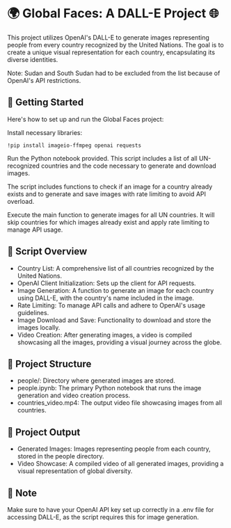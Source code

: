 # 🌍 Global Faces: A DALL-E Project 🌐

This project utilizes OpenAI's DALL-E to generate images representing people from every country recognized by the United Nations. The goal is to create a unique visual representation for each country, encapsulating its diverse identities.

Note: Sudan and South Sudan had to be excluded from the list because of OpenAI's API restrictions.

## 🚀 Getting Started
Here's how to set up and run the Global Faces project:

Install necessary libraries:

```
!pip install imageio-ffmpeg openai requests
```

Run the Python notebook provided. This script includes a list of all UN-recognized countries and the code necessary to generate and download images.

The script includes functions to check if an image for a country already exists and to generate and save images with rate limiting to avoid API overload.

Execute the main function to generate images for all UN countries. It will skip countries for which images already exist and apply rate limiting to manage API usage.

## 🔧 Script Overview

- Country List: A comprehensive list of all countries recognized by the United Nations.
- OpenAI Client Initialization: Sets up the client for API requests.
- Image Generation: A function to generate an image for each country using DALL-E, with the country's name included in the image.
- Rate Limiting: To manage API calls and adhere to OpenAI's usage guidelines.
- Image Download and Save: Functionality to download and store the images locally.
- Video Creation: After generating images, a video is compiled showcasing all the images, providing a visual journey across the globe.

## 📂 Project Structure

- people/: Directory where generated images are stored.
- people.ipynb: The primary Python notebook that runs the image generation and video creation process.
- countries_video.mp4: The output video file showcasing images from all countries.

## 🎯 Project Output

- Generated Images: Images representing people from each country, stored in the people directory.
- Video Showcase: A compiled video of all generated images, providing a visual representation of global diversity.

## 📌 Note
Make sure to have your OpenAI API key set up correctly in a .env file for accessing DALL-E, as the script requires this for image generation.